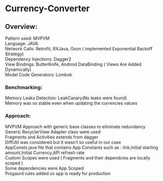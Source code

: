 # Currency-Converter

## Overview:
Pattern used: MVPVM<br>
Language: JAVA<br>
Network Calls: Retrofit, RXJava, Gson ( implemented Exponential Backoff Strategy)<br>
Dependency Injections: Dagger2<br>
View Bindings: ButterKnife, Android DataBinding ( Views Are Added Dynamically)<br>
Model Code Generators: Lombok<br>
### Benchmarking:
Memory Leaks Detection: LeakCanary(No leaks were found)<br>
Memory was so stable even when updating the currencies values<br>
### Approach:
MVPVM Approach with generic base classes to eliminate redundancy<br>
Generic RecyclerView Adapter class were used<br>
Fragments and Activities extends from dagger <br>
DiffUtil was considered but it wasn't so useful in our case<br>
AppConsts java file that contains App Constants such as : link,Initial starting amount,Initial Currency,API refresh rate<br>
Custom Scopes were used ( Fragments and their dependcies are locally scoped )<br>
Some dependencies were App Scoped<br>
Progaurd rules added so app is ready for production

